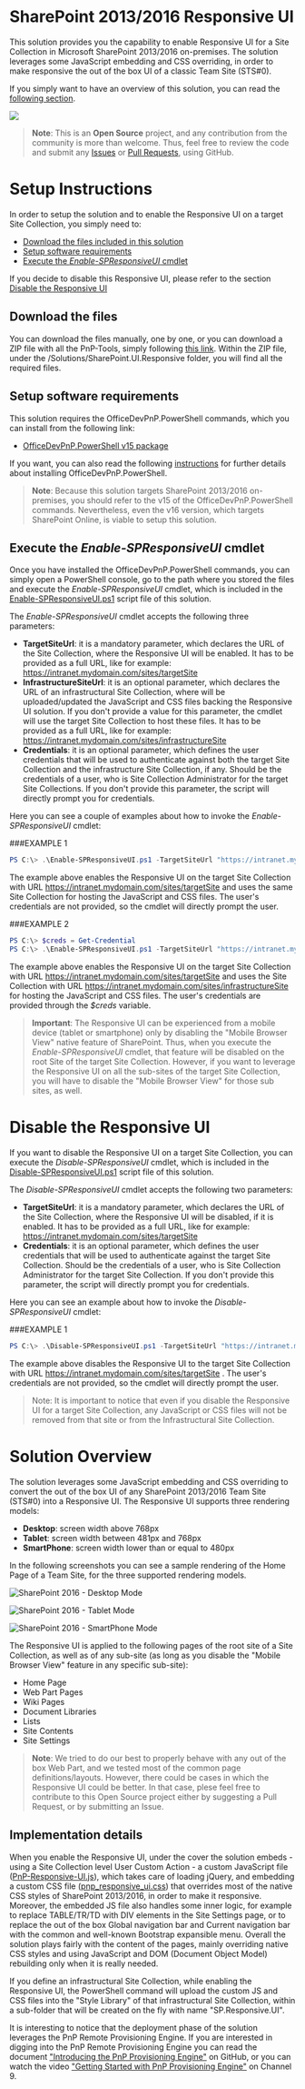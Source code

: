 # SharePoint 2013/2016 Responsive UI #
This solution provides you the capability to enable Responsive UI for a 
Site Collection in Microsoft SharePoint 2013/2016 on-premises.
The solution leverages some JavaScript embedding and CSS overriding, 
in order to make responsive the out of the box UI of a classic Team Site (STS#0).

If you simply want to have an overview of this solution, you can read the
<a href="#overview">following section</a>.

![](http://i.imgur.com/I2VYM3a.png)
 
>**Note**: This is an **Open Source** project, and any contribution from the community
is more than welcome. Thus, feel free to review the code and submit any 
<a href="https://github.com/OfficeDev/PnP-Tools/issues">Issues</a> or
<a href="https://github.com/OfficeDev/PnP-Tools/pulls">Pull Requests</a>, using GitHub.
 
# Setup Instructions #
In order to setup the solution and to enable the Responsive UI on a target
Site Collection, you simply need to:
* [Download the files included in this solution](#download)
* [Setup software requirements](#requirements)
* [Execute the *Enable-SPResponsiveUI* cmdlet](#execute)

If you decide to disable this Responsive UI, please refer to the section [Disable the Responsive UI](#disable)

<a name="download"></a>
## Download the files
You can download the files manually, one by one, or you can download
a ZIP file with all the PnP-Tools, simply following
<a href="https://github.com/OfficeDev/PnP-Tools/archive/master.zip">this link</a>. 
Within the ZIP file, under the /Solutions/SharePoint.UI.Responsive folder, you will
find all the required files.

<a name="requirements"></a>
## Setup software requirements
This solution requires the OfficeDevPnP.PowerShell commands, which you can install
from the following link:

* <a href="http://aka.ms/officedevpnpcmdlets15">OfficeDevPnP.PowerShell v15 package</a>

If you want, you can also read the following 
<a href="https://github.com/OfficeDev/PnP-PowerShell#installation">instructions</a>
for further details about installing OfficeDevPnP.PowerShell.

>**Note**: Because this solution targets SharePoint 2013/2016 on-premises, you should refer to
the v15 of the OfficeDevPnP.PowerShell commands. Nevertheless, even the v16 version, which
targets SharePoint Online, is viable to setup this solution.

<a name="execute"></a>
## Execute the *Enable-SPResponsiveUI* cmdlet
Once you have installed the OfficeDevPnP.PowerShell commands, you can  simply open a 
PowerShell console, go to the path where you stored the files and execute the *Enable-SPResponsiveUI*
cmdlet, which is included in the
<a href="./Enable-SPResponsiveUI.ps1">Enable-SPResponsiveUI.ps1</a> script file of this solution.

The *Enable-SPResponsiveUI* cmdlet accepts the following three parameters:
* **TargetSiteUrl**: it is a mandatory parameter, which declares the URL of the Site Collection, where the Responsive UI will be enabled. It has to be provided as a full URL, like for example: https://intranet.mydomain.com/sites/targetSite
* **InfrastructureSiteUrl**: it is an optional parameter, which declares the URL of an infrastructural Site Collection, where will be uploaded/updated the JavaScript and CSS files backing the Responsive UI solution. If you don't provide a value for this parameter, the cmdlet will use the target Site Collection to host these files. It has to be provided as a full URL, like for example: https://intranet.mydomain.com/sites/infrastructureSite
* **Credentials**: it is an optional parameter, which defines the user credentials that will be used to authenticate against both the target Site Collection and the infrastructure Site Collection, if any. Should be the credentials of a user, who is Site Collection Administrator for the target Site Collections. If you don't provide this parameter, the script will directly prompt you for credentials.

Here you can see a couple of examples about how to invoke the *Enable-SPResponsiveUI* cmdlet:

###EXAMPLE 1
```PowerShell
PS C:\> .\Enable-SPResponsiveUI.ps1 -TargetSiteUrl "https://intranet.mydomain.com/sites/targetSite"
```

The example above enables the Responsive UI on the target Site Collection with URL https://intranet.mydomain.com/sites/targetSite and uses the same Site Collection for hosting the JavaScript and CSS files. The user's credentials are not provided, so the cmdlet will directly prompt the user.

###EXAMPLE 2
```PowerShell
PS C:\> $creds = Get-Credential
PS C:\> .\Enable-SPResponsiveUI.ps1 -TargetSiteUrl "https://intranet.mydomain.com/sites/targetSite" -InfrastructureSiteUrl "https://intranet.mydomain.com/sites/infrastructureSite" -Credentials $creds
```
 
The example above enables the Responsive UI on the target Site Collection with URL https://intranet.mydomain.com/sites/targetSite and uses the Site Collection with URL https://intranet.mydomain.com/sites/infrastructureSite for hosting the JavaScript and CSS files. The user's credentials are  provided through the *$creds* variable.

>**Important**: The Responsive UI can be experienced from a mobile device (tablet or smartphone)
only by disabling the "Mobile Browser View" native feature of SharePoint.
Thus, when you execute the *Enable-SPResponsiveUI* cmdlet,
that feature will be disabled on the root Site of the target Site Collection.
However, if you want to leverage the Responsive UI on all the sub-sites of the target
Site Collection, you will have to disable the "Mobile Browser View"
for those sub sites, as well.

<a name="disable"></a>
# Disable the Responsive UI #
If you want to disable the Responsive UI on a target Site Collection, you can execute the
*Disable-SPResponsiveUI* cmdlet, which is included in the
<a href="./Disable-SPResponsiveUI.ps1">Disable-SPResponsiveUI.ps1</a> script file of this solution.

The *Disable-SPResponsiveUI* cmdlet accepts the following two parameters:
* **TargetSiteUrl**: it is a mandatory parameter, which declares the URL of the Site Collection, where the Responsive UI will be disabled, if it is enabled. It has to be provided as a full URL, like for example: https://intranet.mydomain.com/sites/targetSite
* **Credentials**: it is an optional parameter, which defines the user credentials that will be used to authenticate against the target Site Collection. Should be the credentials of a user, who is Site Collection Administrator for the target Site Collection. If you don't provide this parameter, the script will directly prompt you for credentials.

Here you can see an example about how to invoke the *Disable-SPResponsiveUI* cmdlet:

###EXAMPLE 1
```PowerShell
PS C:\> .\Disable-SPResponsiveUI.ps1 -TargetSiteUrl "https://intranet.mydomain.com/sites/targetSite"
```

The example above disables the Responsive UI to the target Site Collection with URL https://intranet.mydomain.com/sites/targetSite . The user's credentials are not provided, so the cmdlet will directly prompt the user.

>Note: It is important to notice that even if you disable the Responsive UI for a target Site Collection, any JavaScript or CSS files will not be removed from that site or from the Infrastructural Site Collection.

<a name="overview"></a>
# Solution Overview #
The solution leverages some JavaScript embedding and CSS overriding to convert the out of 
the box UI of any SharePoint 2013/2016 Team Site (STS#0) into a Responsive UI.
The  Responsive UI supports three rendering models:
* **Desktop**: screen width above 768px
* **Tablet**: screen width between 481px and 768px
* **SmartPhone**: screen width lower than or equal to 480px

In the following screenshots you can see a sample rendering of the Home Page of a 
Team Site, for the three supported rendering models.

![SharePoint 2016 - Desktop Mode](http://i.imgur.com/D1rOLxv.png)

![SharePoint 2016 - Tablet Mode](http://i.imgur.com/zNFKwHN.png)

![SharePoint 2016 - SmartPhone Mode](http://i.imgur.com/PJPGvuP.png)

The Responsive UI is applied to the following pages of the root site of a Site Collection, as well as of any sub-site (as long as you disable the "Mobile Browser View" feature in any specific sub-site):
* Home Page
* Web Part Pages
* Wiki Pages
* Document Libraries
* Lists
* Site Contents
* Site Settings

>**Note**: We tried to do our best to properly behave with any out of the box Web Part, and we tested most of the common page definitions/layouts. However, 
there could be cases in which the Responsive UI could be better. In that case, plese feel free to contribute to this Open Source project either by suggesting 
a Pull Request, or by submitting an Issue.

## Implementation details
When you enable the Responsive UI, under the  cover the solution embeds - using a Site Collection level User Custom Action - a custom JavaScript file 
(<a href="./PnP-Responsive-UI.js">PnP-Responsive-UI.js</a>), which takes care of
loading jQuery, and embedding a custom CSS file (<a href="./pnp_responsive_ui.css">pnp_responsive_ui.css</a>) that overrides most of the native CSS styles of SharePoint 2013/2016, 
in order to make it responsive. Moreover, the embedded JS file also handles some inner logic, for example to replace TABLE/TR/TD with DIV elements in the Site Settings page, or to
replace the out of the box Global navigation bar and Current navigation bar with the common and well-known Bootstrap expansible menu. Overall the solution plays fairly with the content
of the pages, mainly overriding native CSS styles and using JavaScript and DOM (Document Object Model) rebuilding only when it is really needed.

If you define an infrastructural Site Collection, while enabling the Responsive UI, the PowerShell command will upload the custom JS and CSS files into the "Style Library" of that
infrastructural Site Collection, within a sub-folder that will be created on the fly with name "SP.Responsive.UI".

It is interesting to notice that the deployment phase of the solution leverages the PnP Remote Provisioning Engine. If you are interested in digging into the PnP Remote Provisioning Engine
you can read the document <a href="https://github.com/OfficeDev/PnP-Guidance/blob/master/articles/Introducing-the-PnP-Provisioning-Engine.md">"Introducing the PnP Provisioning Engine"</a> 
on GitHub, or you can watch the video
<a href="https://channel9.msdn.com/blogs/OfficeDevPnP/Getting-Started-with-PnP-Provisioning-Engine">"Getting Started with PnP Provisioning Engine"</a> on Channel 9.
